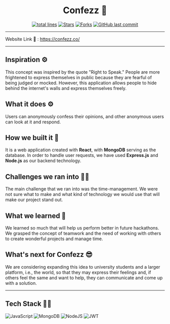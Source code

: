 <div align="center">

# Confezz 🤫

<a href="https://github.com/vasu-1/Confezz-Server"><img src="https://sloc.xyz/github/vasu-1/Confezz-Server?style=for-the-badge" alt="total lines"/></a>
<a href="https://github.com/vasu-1/Confezz-Server"><img src="https://img.shields.io/github/stars/vasu-1/Confezz-Server" alt="Stars"/></a>
<a href="https://github.com/vasu-1/Confezz-Server/network/members"><img src="https://img.shields.io/github/forks/vasu-1/Confezz-Server" alt="Forks"/></a>
<a href="https://github.com/vasu-1/Confezz-Server/commits"><img alt="GitHub last commit" src="https://img.shields.io/github/last-commit/vasu-1/Confezz-Server?logo=github"></a>
</div>

---

Website Link :link: : https://confezz.co/ 

---

## Inspiration ⚙️
This concept was inspired by the quote "Right to Speak." People are more frightened to express themselves in public because they are fearful of being judged or mocked. However, this application allows people to hide behind the internet's walls and express themselves freely.

## What it does ⚙️
Users can anonymously confess their opinions, and other anonymous users can look at it and respond.

## How we built it 🏡
It is a web application created with **React**, with **MongoDB** serving as the database. In order to handle user requests, we have used **Express.js** and **Node.js** as our backend technology.

## Challenges we ran into 🏃‍♂️
The main challenge that we ran into was the time-management. We were not sure what to make and what kind of technology we would use that will make our project stand out.

## What we learned 💸
We learned so much that will help us perform better in future hackathons. We grasped the concept of teamwork and the need of working with others to create wonderful projects and manage time.

## What's next for Confezz 😎
We are considering expanding this idea to university students and a larger platform, i.e., the world, so that they may express their feelings and, if others feel the same and want to help, they can communicate and come up with a solution.


---

## Tech Stack 👨‍💻

![JavaScript](https://img.shields.io/badge/javascript-%23323330.svg?style=for-the-badge&logo=javascript&logoColor=%23F7DF1E)
![MongoDB](https://img.shields.io/badge/MongoDB-%234ea94b.svg?style=for-the-badge&logo=mongodb&logoColor=white)
![NodeJS](https://img.shields.io/badge/node.js-6DA55F?style=for-the-badge&logo=node.js&logoColor=white)
![JWT](https://img.shields.io/badge/JWT-black?style=for-the-badge&logo=JSON%20web%20tokens)
